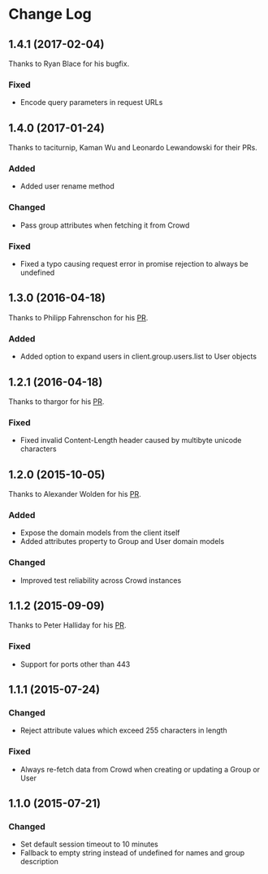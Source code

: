 # Change Log

## 1.4.1 (2017-02-04)
Thanks to Ryan Blace for his bugfix.
### Fixed
- Encode query parameters in request URLs

## 1.4.0 (2017-01-24)
Thanks to taciturnip, Kaman Wu and Leonardo Lewandowski for their PRs.
### Added
- Added user rename method
### Changed
- Pass group attributes when fetching it from Crowd
### Fixed
- Fixed a typo causing request error in promise rejection to always be undefined

## 1.3.0 (2016-04-18)
Thanks to Philipp Fahrenschon for his [PR](https://github.com/wehkamp/atlassian-crowd-client/pull/4).
### Added
- Added option to expand users in client.group.users.list to User objects

## 1.2.1 (2016-04-18)
Thanks to thargor for his [PR](https://github.com/wehkamp/atlassian-crowd-client/pull/5).
### Fixed
- Fixed invalid Content-Length header caused by multibyte unicode characters

## 1.2.0 (2015-10-05)
Thanks to Alexander Wolden for his [PR](https://github.com/wehkamp/atlassian-crowd-client/pull/3).
### Added
- Expose the domain models from the client itself
- Added attributes property to Group and User domain models
### Changed
- Improved test reliability across Crowd instances

## 1.1.2 (2015-09-09)
Thanks to Peter Halliday for his [PR](https://github.com/wehkamp/atlassian-crowd-client/pull/2).
### Fixed
- Support for ports other than 443

## 1.1.1 (2015-07-24)
### Changed
- Reject attribute values which exceed 255 characters in length
### Fixed
- Always re-fetch data from Crowd when creating or updating a Group or User

## 1.1.0 (2015-07-21)
### Changed
- Set default session timeout to 10 minutes
- Fallback to empty string instead of undefined for names and group description

